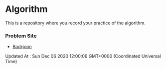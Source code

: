 # Algorithm

This is a repository where you record your practice of the algorithm.

### Problem Site

- [Backjoon](https://www.acmicpc.net/)

Updated At : Sun Dec 06 2020 12:00:06 GMT+0000 (Coordinated Universal Time)
